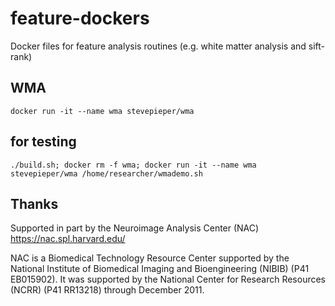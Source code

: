 # feature-dockers
Docker files for feature analysis routines (e.g. white matter analysis and sift-rank)


## WMA

`docker run -it --name wma stevepieper/wma`

## for testing

```
./build.sh; docker rm -f wma; docker run -it --name wma stevepieper/wma /home/researcher/wmademo.sh
```

## Thanks

Supported in part by the Neuroimage Analysis Center (NAC) https://nac.spl.harvard.edu/

NAC is a Biomedical Technology Resource Center supported by the National Institute of Biomedical Imaging and Bioengineering (NIBIB) (P41 EB015902). It was supported by the National Center for Research Resources (NCRR) (P41 RR13218) through December 2011.
